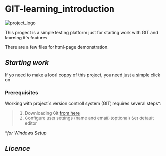 # **GIT-learning_introduction**
![project_logo](https://camo.githubusercontent.com/c6727c717cad1e4820481abb87524f90782445c5/68747470733a2f2f692e696d6775722e636f6d2f495a4f525769492e706e67)

This progect is a simple testing platform just for starting work with GIT and learning it`s features.

There are a few files for html-page demonstration.
## *Starting work*
If yo need to make a local coppy of this project, you need just a simple click on **<Clone and dawnload>**
### Prerequisites
Working with project`s version controll system (GIT) requires several steps*: 
>1. Downloading Git [from here](https://https://git-scm.com/download/win) 
>2. Configure user settings (name and email)
>(optional) Set default editor

**for Windows Setup*

## *Licence*